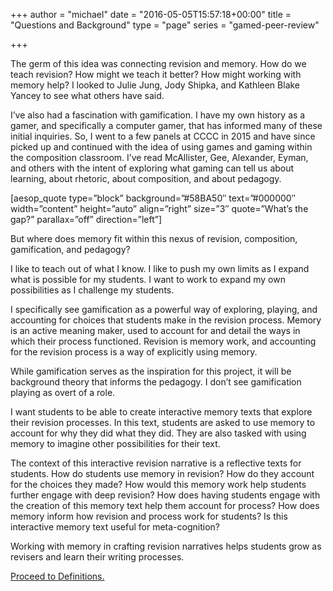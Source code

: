 +++
author = "michael"
date = "2016-05-05T15:57:18+00:00"
title = "Questions and Background"
type = "page"
series = "gamed-peer-review"

+++

The germ of this idea was connecting revision and memory. How do we teach revision? How might we teach it better? How might working with memory help? I looked to Julie Jung, Jody Shipka, and Kathleen Blake Yancey to see what others have said.

I&#8217;ve also had a fascination with gamification. I have my own history as a gamer, and specifically a computer gamer, that has informed many of these initial inquiries. So, I went to a few panels at CCCC in 2015 and have since picked up and continued with the idea of using games and gaming within the composition classroom. I&#8217;ve read McAllister, Gee, Alexander, Eyman, and others with the intent of exploring what gaming can tell us about learning, about rhetoric, about composition, and about pedagogy.

[aesop_quote type=&#8221;block&#8221; background=&#8221;#58BA50&#8243; text=&#8221;#000000&#8243; width=&#8221;content&#8221; height=&#8221;auto&#8221; align=&#8221;right&#8221; size=&#8221;3&#8243; quote=&#8221;What&#8217;s the gap?&#8221; parallax=&#8221;off&#8221; direction=&#8221;left&#8221;]

But where does memory fit within this nexus of revision, composition, gamification, and pedagogy?

I like to teach out of what I know. I like to push my own limits as I expand what is possible for my students. I want to work to expand my own possibilities as I challenge my students.

I specifically see gamification as a powerful way of exploring, playing, and accounting for choices that students make in the revision process. Memory is an active meaning maker, used to account for and detail the ways in which their process functioned. Revision is memory work, and accounting for the revision process is a way of explicitly using memory.

While gamification serves as the inspiration for this project, it will be background theory that informs the pedagogy. I don&#8217;t see gamification playing as overt of a role.

I want students to be able to create interactive memory texts that explore their revision processes. In this text, students are asked to use memory to account for why they did what they did. They are also tasked with using memory to imagine other possibilities for their text.

The context of this interactive revision narrative is a reflective texts for students. How do students use memory in revision? How do they account for the choices they made? How would this memory work help students further engage with deep revision? How does having students engage with the creation of this memory text help them account for process? How does memory inform how revision and process work for students? Is this interactive memory text useful for meta-cognition?

Working with memory in crafting revision narratives helps students grow as revisers and learn their writing processes.

[Proceed to Definitions.][1]

 [1]: http://www.michaelhealy.info/2016/05/revision-and-memory-definitions/
